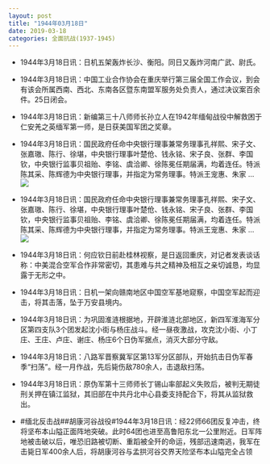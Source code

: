 ```yaml
---
layout: post
title: "1944年03月18日"
date: 2019-03-18
categories: 全面抗战(1937-1945)
---
```


<meta name="referrer" content="no-referrer" />

- 1944年3月18日讯：日机五架轰炸长沙、衡阳。同日又轰炸河南广武、尉氏。 

- 1944年3月18日讯：中国工业合作协会在重庆举行第三届全国工作会议，到会有该会所属西南、西北、东南各区暨东南盟军服务处负责人，通过决议案百余件。25日闭会。 

- 1944年3月18日讯：新编第三十八师师长孙立人在1942年缅甸战役中解救困于仁安羌之英缅军第一师，是日获美国军团之奖章。 

- 1944年3月18日讯：国民政府任命中央银行理事兼常务理事孔祥熙、宋子文、张嘉璈、陈行、徐堪，中央银行理事叶楚伧、钱永铭、宋子良、张群、李国钦，中央银行监事贝祖贻、李铭、虞洽卿、徐陈冕任期届满，均着连任。特派陈其采、陈辉德为中央银行理事，并指定为常务理事。特派王宠惠、朱家 ... <br/><img src="https://wx3.sinaimg.cn/large/aca367d8ly1g1778drmzyj20c809zwej.jpg" />

- 1944年3月18日讯：国民政府任命中央银行理事兼常务理事孔祥熙、宋子文、张嘉璈、陈行、徐堪，中央银行理事叶楚伧、钱永铭、宋子良、张群、李国钦，中央银行监事贝祖贻、李铭、虞洽卿、徐陈冕任期届满，均着连任。特派陈其采、陈辉德为中央银行理事，并指定为常务理事。特派王宠惠、朱家 ... <br/><img src="https://wx1.sinaimg.cn/large/aca367d8ly1g1777l1mpaj20c809zwej.jpg" />

- 1944年3月18日讯：何应钦日前赴桂林视察，是日返回重庆，对记者发表谈话称：中美混合空军合作非常密切，其患难与共之精神及相互之亲切诚恳，均显露于无形之中。 

- 1944年3月18日讯：日机一架向赣南地区中国空军基地窥察，中国空军起而迎击，将其击落，坠于万安县境内。 

- 1944年3月18日讯：为巩固淮涟根据地，开辟淮涟北部地区，新四军淮海军分区第四支队3个团发起沈小街与杨庄战斗。经一昼夜激战，攻克沈小街、小丁庄、王庄、卢庄、谢庄、杨庄6个日伪军据点，消灭大部分守敌。 

- 1944年3月18日讯：八路军晋察冀军区第13军分区部队，开始抗击日伪军春季“扫荡”。经一月作战，先后毙伤敌780余人，击退敌扫荡。 

- 1944年3月18日讯：原伪军第十三师师长丁锡山率部起义失败后，被判无期徒刑关押在镇江监狱，其旧部在中共丹北中心县委支持配合下，将其从监狱救出。 

- #缅北反击战##胡康河谷战役#1944年3月18日讯：经22师66团反复冲击，终将坚布本山隘正面阵地突破。此时64团也进至高鲁阳东北一公里附近。日军阵地被击破以后，唯恐旧路被切断、重蹈被全歼的命运，残部迅速南逃，我军在击毙日军400余人后，将胡康河谷与孟拱河谷交界天险坚布本山隘完全占领 

